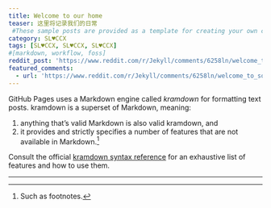 ```yaml
---
title: Welcome to our home 
teaser: 这里将记录我们的日常
 #These sample posts are provided as a template for creating your own content.
category: SL♥CCX
tags: [SL♥CCX, SL♥CCX, SL♥CCX]
#[markdown, workflow, foss]
reddit_post: 'https://www.reddit.com/r/Jekyll/comments/6258ln/welcome_to_solana/'
featured_comments:
  - url: 'https://www.reddit.com/r/Jekyll/comments/6258ln/welcome_to_solana/dfkw5k2/'
---
```


GitHub Pages uses a Markdown engine called <dfn>kramdown</dfn> for formatting text posts. kramdown is a superset of Markdown, meaning:

1. anything that’s valid Markdown is also valid kramdown, and
2. it provides and strictly specifies a number of features that are not available in Markdown.[^1] 

Consult the official [kramdown syntax reference][kds] for an exhaustive list of features and how to use them.

---

[^1]:
    Such as footnotes.

[kd]: http://kramdown.gettalong.org/
[rd]: https://github.com/davidfstr/rdiscount
[rc]: https://github.com/vmg/redcarpet
[kds]: https://kramdown.gettalong.org/syntax.html
